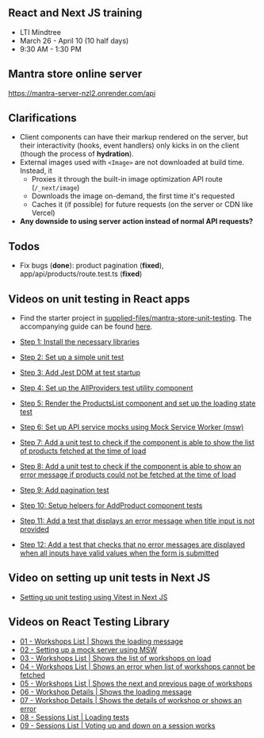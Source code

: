 ## React and Next JS training
- LTI Mindtree
- March 26 - April 10 (10 half days)
- 9:30 AM - 1:30 PM

## Mantra store online server
https://mantra-server-nzl2.onrender.com/api

## Clarifications
- Client components can have their markup rendered on the server, but their interactivity (hooks, event handlers) only kicks in on the client (though the process of __hydration__).
- External images used with `<Image>` are not downloaded at build time. Instead, it
    - Proxies it through the built-in image optimization API route (`/_next/image`)
    - Downloads the image on-demand, the first time it's requested
    - Caches it (if possible) for future requests (on the server or CDN like Vercel)
- __Any downside to using server action instead of normal API requests?__

## Todos
- Fix bugs (__done__): product pagination (__fixed__), app/api/products/route.test.ts (__fixed__)

## Videos on unit testing in React apps

-   Find the starter project in [supplied-files/mantra-store-unit-testing](./supplied-files/mantra-store-unit-testing/). The accompanying guide can be found [here](./documents/09-unit-testing-react-mantra-store-react.md).

-   [Step 1: Install the necessary libraries](https://corporate-trainings.s3.amazonaws.com/digikey/react-next-mar-apr-2024/step-01-install-the-necessary-libraries.mp4)
-   [Step 2: Set up a simple unit test](https://corporate-trainings.s3.amazonaws.com/digikey/react-next-mar-apr-2024/step-02-set-up-a-simple-unit-test.mp4)
-   [Step 3: Add Jest DOM at test startup](https://corporate-trainings.s3.amazonaws.com/digikey/react-next-mar-apr-2024/step-03-add-jest-dom-at-test-startup.mp4)
-   [Step 4: Set up the AllProviders test utility component](https://corporate-trainings.s3.amazonaws.com/digikey/react-next-mar-apr-2024/step-04-set-up-the-allproviders-test-utility-component.mp4)
-   [Step 5: Render the ProductsList component and set up the loading state test](https://corporate-trainings.s3.amazonaws.com/digikey/react-next-mar-apr-2024/step-05-test-for-loading-spinner.mp4)
-   [Step 6: Set up API service mocks using Mock Service Worker (msw)](https://corporate-trainings.s3.amazonaws.com/digikey/react-next-mar-apr-2024/step-06-set-up-msw-mock-api-server.mp4)
-   [Step 7: Add a unit test to check if the component is able to show the list of products fetched at the time of load](https://corporate-trainings.s3.amazonaws.com/digikey/react-next-mar-apr-2024/step-07-test-if-products-are-shown.mp4)
-   [Step 8: Add a unit test to check if the component is able to show an error message if products could not be fetched at the time of load
    ](https://corporate-trainings.s3.amazonaws.com/digikey/react-next-mar-apr-2024/step-08-test-if-error-message-is-shown.mp4)
-   [Step 9: Add pagination test](https://corporate-trainings.s3.amazonaws.com/digikey/react-next-mar-apr-2024/step-09-test-pagination.mp4)
-   [Step 10: Setup helpers for AddProduct component tests](https://corporate-trainings.s3.amazonaws.com/digikey/react-next-mar-apr-2024/step-10-setup-helpers-for-add-product-component-tests.mp4)
-   [Step 11: Add a test that displays an error message when title input is not provided](https://corporate-trainings.s3.amazonaws.com/digikey/react-next-mar-apr-2024/step-11-test-if-error-message-is-shown.mp4)
-   [Step 12: Add a test that checks that no error messages are displayed when all inputs have valid values when the form is submitted](https://corporate-trainings.s3.amazonaws.com/digikey/react-next-mar-apr-2024/step-12-test-if-error-message-is-not-displayed-on-valid-input.mp4)

## Video on setting up unit tests in Next JS

-   [Setting up unit testing using Vitest in Next JS](https://corporate-trainings.s3.amazonaws.com/digikey/react-next-mar-apr-2024/setting-up-unit-testing-using-vitest-in-next-js.mp4)


## Videos on React Testing Library

-   [01 - Workshops List | Shows the loading message](https://it-video-recording.s3.amazonaws.com/react-testing-library/01-workshops-list-shows-the-loading-message.mp4)
-   [02 - Setting up a mock server using MSW](https://it-video-recording.s3.amazonaws.com/react-testing-library/02-setting-up-a-mock-server-using-msw.mp4)
-   [03 - Workshops List | Shows the list of workshops on load](https://it-video-recording.s3.amazonaws.com/react-testing-library/03-workshops-list-shows-the-list-of-workshops-on-load.mp4)
-   [04 - Workshops List | Shows an error when list of workshops cannot be fetched](https://it-video-recording.s3.amazonaws.com/react-testing-library/04-workshops-list-shows-an-error-when-list-of-workshops-cannot-be-fetched.mp4)
-   [05 - Workshops List | Shows the next and previous page of workshops](https://it-video-recording.s3.amazonaws.com/react-testing-library/05-workshops-list-shows-the-next-and-previous-page-of-workshops.mp4)
-   [06 - Workshop Details | Shows the loading message](https://it-video-recording.s3.amazonaws.com/react-testing-library/06-workshop-details-shows-the-loading-message.mp4)
-   [07 - Workshop Details | Shows the details of workshop or shows an error](https://it-video-recording.s3.amazonaws.com/react-testing-library/07-workshop-details-shows-the-details-of-workshop-or-shows-an-error.mp4)
-   [08 - Sessions List | Loading tests](https://it-video-recording.s3.amazonaws.com/react-testing-library/08-sessions-list-loading-tests.mp4)
-   [09 - Sessions List | Voting up and down on a session works](https://it-video-recording.s3.amazonaws.com/react-testing-library/09-sessions-list-voting-up-and-down-on-a-session-works.mp4)
